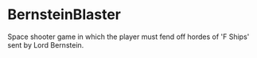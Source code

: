 # BernsteinBlaster
Space shooter game in which the player must fend off hordes of 'F Ships' sent by Lord Bernstein.
